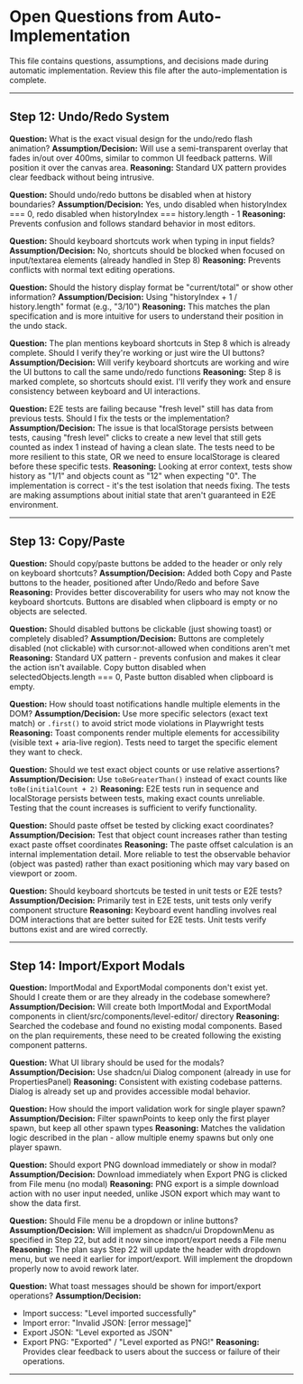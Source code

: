 # Open Questions from Auto-Implementation

This file contains questions, assumptions, and decisions made during automatic implementation.
Review this file after the auto-implementation is complete.

---

## Step 12: Undo/Redo System

**Question:** What is the exact visual design for the undo/redo flash animation?
**Assumption/Decision:** Will use a semi-transparent overlay that fades in/out over 400ms, similar to common UI feedback patterns. Will position it over the canvas area.
**Reasoning:** Standard UX pattern provides clear feedback without being intrusive.

**Question:** Should undo/redo buttons be disabled when at history boundaries?
**Assumption/Decision:** Yes, undo disabled when historyIndex === 0, redo disabled when historyIndex === history.length - 1
**Reasoning:** Prevents confusion and follows standard behavior in most editors.

**Question:** Should keyboard shortcuts work when typing in input fields?
**Assumption/Decision:** No, shortcuts should be blocked when focused on input/textarea elements (already handled in Step 8)
**Reasoning:** Prevents conflicts with normal text editing operations.

**Question:** Should the history display format be "current/total" or show other information?
**Assumption/Decision:** Using "historyIndex + 1 / history.length" format (e.g., "3/10")
**Reasoning:** This matches the plan specification and is more intuitive for users to understand their position in the undo stack.

**Question:** The plan mentions keyboard shortcuts in Step 8 which is already complete. Should I verify they're working or just wire the UI buttons?
**Assumption/Decision:** Will verify keyboard shortcuts are working and wire the UI buttons to call the same undo/redo functions
**Reasoning:** Step 8 is marked complete, so shortcuts should exist. I'll verify they work and ensure consistency between keyboard and UI interactions.

**Question:** E2E tests are failing because "fresh level" still has data from previous tests. Should I fix the tests or the implementation?
**Assumption/Decision:** The issue is that localStorage persists between tests, causing "fresh level" clicks to create a new level that still gets counted as index 1 instead of having a clean slate. The tests need to be more resilient to this state, OR we need to ensure localStorage is cleared before these specific tests.
**Reasoning:** Looking at error context, tests show history as "1/1" and objects count as "12" when expecting "0". The implementation is correct - it's the test isolation that needs fixing. The tests are making assumptions about initial state that aren't guaranteed in E2E environment.

---

## Step 13: Copy/Paste

**Question:** Should copy/paste buttons be added to the header or only rely on keyboard shortcuts?
**Assumption/Decision:** Added both Copy and Paste buttons to the header, positioned after Undo/Redo and before Save
**Reasoning:** Provides better discoverability for users who may not know the keyboard shortcuts. Buttons are disabled when clipboard is empty or no objects are selected.

**Question:** Should disabled buttons be clickable (just showing toast) or completely disabled?
**Assumption/Decision:** Buttons are completely disabled (not clickable) with cursor:not-allowed when conditions aren't met
**Reasoning:** Standard UX pattern - prevents confusion and makes it clear the action isn't available. Copy button disabled when selectedObjects.length === 0, Paste button disabled when clipboard is empty.

**Question:** How should toast notifications handle multiple elements in the DOM?
**Assumption/Decision:** Use more specific selectors (exact text match) or `.first()` to avoid strict mode violations in Playwright tests
**Reasoning:** Toast components render multiple elements for accessibility (visible text + aria-live region). Tests need to target the specific element they want to check.

**Question:** Should we test exact object counts or use relative assertions?
**Assumption/Decision:** Use `toBeGreaterThan()` instead of exact counts like `toBe(initialCount + 2)`
**Reasoning:** E2E tests run in sequence and localStorage persists between tests, making exact counts unreliable. Testing that the count increases is sufficient to verify functionality.

**Question:** Should paste offset be tested by clicking exact coordinates?
**Assumption/Decision:** Test that object count increases rather than testing exact paste offset coordinates
**Reasoning:** The paste offset calculation is an internal implementation detail. More reliable to test the observable behavior (object was pasted) rather than exact positioning which may vary based on viewport or zoom.

**Question:** Should keyboard shortcuts be tested in unit tests or E2E tests?
**Assumption/Decision:** Primarily test in E2E tests, unit tests only verify component structure
**Reasoning:** Keyboard event handling involves real DOM interactions that are better suited for E2E tests. Unit tests verify buttons exist and are wired correctly.

---

## Step 14: Import/Export Modals

**Question:** ImportModal and ExportModal components don't exist yet. Should I create them or are they already in the codebase somewhere?
**Assumption/Decision:** Will create both ImportModal and ExportModal components in client/src/components/level-editor/ directory
**Reasoning:** Searched the codebase and found no existing modal components. Based on the plan requirements, these need to be created following the existing component patterns.

**Question:** What UI library should be used for the modals?
**Assumption/Decision:** Use shadcn/ui Dialog component (already in use for PropertiesPanel)
**Reasoning:** Consistent with existing codebase patterns. Dialog is already set up and provides accessible modal behavior.

**Question:** How should the import validation work for single player spawn?
**Assumption/Decision:** Filter spawnPoints to keep only the first player spawn, but keep all other spawn types
**Reasoning:** Matches the validation logic described in the plan - allow multiple enemy spawns but only one player spawn.

**Question:** Should export PNG download immediately or show in modal?
**Assumption/Decision:** Download immediately when Export PNG is clicked from File menu (no modal)
**Reasoning:** PNG export is a simple download action with no user input needed, unlike JSON export which may want to show the data first.

**Question:** Should File menu be a dropdown or inline buttons?
**Assumption/Decision:** Will implement as shadcn/ui DropdownMenu as specified in Step 22, but add it now since import/export needs a File menu
**Reasoning:** The plan says Step 22 will update the header with dropdown menu, but we need it earlier for import/export. Will implement the dropdown properly now to avoid rework later.

**Question:** What toast messages should be shown for import/export operations?
**Assumption/Decision:**
- Import success: "Level imported successfully"
- Import error: "Invalid JSON: [error message]"
- Export JSON: "Level exported as JSON"
- Export PNG: "Exported" / "Level exported as PNG!"
**Reasoning:** Provides clear feedback to users about the success or failure of their operations.

---

